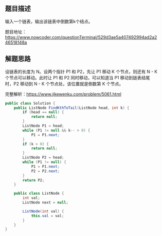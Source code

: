 ## 题目描述
输入一个链表，输出该链表中倒数第k个结点。

题目地址：https://www.nowcoder.com/questionTerminal/529d3ae5a407492994ad2a246518148a

## 解题思路

设链表的长度为 N。设两个指针 P1 和 P2，先让 P1 移动 K 个节点，则还有 N - K 个节点可以移动。此时让 P1 和 P2 同时移动，可以知道当 P1 移动到链表结尾时，P2 移动到 N - K 个节点处，该位置就是倒数第 K 个节点。

完整解析：https://www.jikewenku.com/problem/5061.html

```java
public class Solution {
    public ListNode FindKthToTail(ListNode head, int k) {
        if (head == null) {
            return null;
        }
        ListNode P1 = head;
        while (P1 != null && k-- > 0) {
            P1 = P1.next;
        }
        if (k > 0) {
            return null;
        }
        ListNode P2 = head;
        while (P1 != null) {
            P1 = P1.next;
            P2 = P2.next;
        }
        return P2;
    }

    public class ListNode {
        int val;
        ListNode next = null;

        ListNode(int val) {
            this.val = val;
        }
    }
}
```


